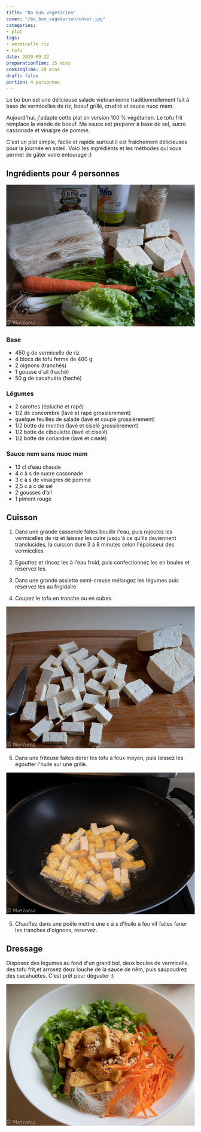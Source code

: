 ```yaml
---
title: "Bo Bun vegetarien"
cover: "/bo_bun_vegetarien/cover.jpg"
categories:
- plat
tags:
- vermicelle riz
- tofu
date: 2020-09-22
preparationTime: 15 mins
cookingTime: 20 mins
draft: false
portion: 4 personnes
---
```


Le bo bun est une délicieuse salade vietnamienne traditionnellement fait à base de vermicelles de riz, boeuf grillé, crudité et sauce nuoc mam. 

Aujourd'hui, j'adapte cette plat en version 100 % végétarien. Le tofu frit remplace la viande de boeuf. Ma sauce est preparer à base de sel, sucre cassonade et vinaigre de pomme.

<!--more--> 
C'est un plat simple, facile et rapide surtout il est fraîchement délicieuses pour la journée en soleil.
Voici les ingrédients et les méthodes qui vous permet de gâter votre entourage :)

## Ingrédients pour 4 personnes

![ingredient](01.jpg)

### Base

- 450 g de vermicelle de riz
- 4 blocs de tofu ferme de 400 g
- 2 oignons (tranchés)
- 1 gousse d'ail (haché)
- 50 g de cacahuète (haché)


### Légumes
- 2 carottes (épluché et rapé)
- 1/2 de concombre (lavé et rapé grossièrement)
- quelque feuilles de salade (lavé et coupé grossièrement)
- 1/2 botte de menthe (lavé et ciselé grossièrement)
- 1/2 botte de ciboulette (lavé et ciselé) 
- 1/2 botte de coriandre (lavé et ciselé)


### Sauce nem sans nuoc mam
- 13 cl d’eau chaude
- 4 c à s de sucre cassonade
- 3 c à s de vinaigres de pomme
- 2,5 c à c de sel
- 2 gousses d’ail
- 1 piment rouge


## Cuisson

1. Dans une grande casserole faites bouillir l'eau, puis rajoutez les vermicelles de riz et laissez les cuire jusqu'à ce qu'ils deviennent translucides, la cuisson dure 3 à 8 minutes selon l'épaisseur des vermicelles.

2. Egouttez et rincez les à l'eau froid, puis confectionnez les en boules et réservez les.

3. Dans une grande assiette semi-creuse mélangez les légumes puis réservez les au frigidaire.

4. Coupez le tofu en tranche ou en cubes.

![decoupe](04.jpg)

5. Dans une friteuse faites dorer les tofu à feux moyen, puis laissez les égoutter l'huile sur une grille.

![decoupe](05.jpg)

5. Chauffez dans une poêle mettre une c à s d'huile à feu vif faites faner les tranches d'oignons, reservez. 

## Dressage

Disposez des légumes au fond d'un grand bol, deux boules de vermicelle, des tofu frit,et arrosez deux louche de la sauce de nêm, puis saupoudrez des cacahuètes. C'est prêt pour déguster :)  

![dressage](06.jpg)
